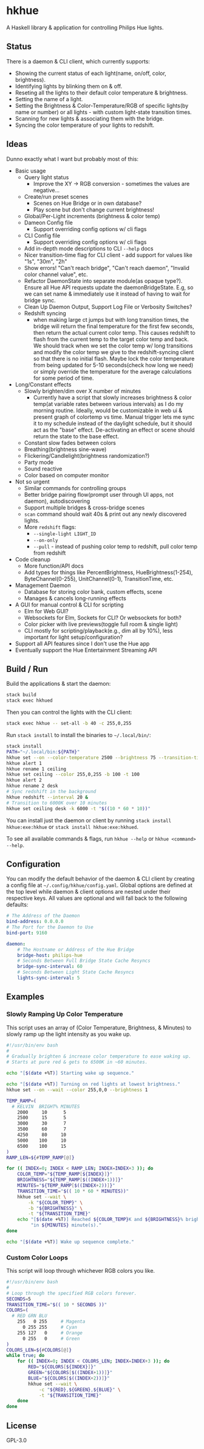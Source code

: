 # hkhue

A Haskell library & application for controlling Philips Hue lights.


## Status

There is a daemon & CLI client, which currently supports:

* Showing the current status of each light(name, on/off, color, brightness).
* Identifying lights by blinking them on & off.
* Reseting all the lights to their default color temperature & brightness.
* Setting the name of a light.
* Setting the Brightness & Color-Temperature/RGB of specific lights(by name or
  number) or all lights - with custom light-state transition times.
* Scanning for new lights & associating them with the bridge.
* Syncing the color temperature of your lights to redshift.


## Ideas

Dunno exactly what I want but probably most of this:

* Basic usage
  * Query light status
    * Improve the XY -> RGB conversion - sometimes the values are negative...
  * Create/run preset scenes
    * Scenes on Hue Bridge or in own database?
    * Play scene but don't change current brightness!
  * Global/Per-Light increments (brightness & color temp)
  * Dameon Config file
    * Support overriding config options w/ cli flags
  * CLI Config file
    * Support overriding config options w/ cli flags
  * Add in-depth mode descriptions to CLI `--help` docs
  * Nicer transition-time flag for CLI client - add support for values
    like "1s", "30m", "2h"
  * Show errors! "Can't reach bridge", "Can't reach daemon", "Invalid color
    channel value", etc.
  * Refactor DaemonState into separate module(as opaque type?). Ensure all Hue
    API requests update the daemonBridgeState. E.g, so we can set name &
    immediately use it instead of having to wait for bridge sync.
  * Clean Up Daemon Output, Support Log File or Verbosity Switches?
  * Redshift syncing
    * when making large ct jumps but with long transition times, the bridge
      will return the final temperature for the first few seconds, then return
      the actual current color temp. This causes redshift to flash from the
      current temp to the target color temp and back. We should track when we
      set the color temp w/ long transitions and modify the color temp we give
      to the redshift-syncing client so that there is no initial flash. Maybe
      lock the color temperature from being updated for 5-10 seconds(check how
      long we need) or simply override the temperature for the average
      calculations for some period of time.
* Long/Constant effects
  * Slowly brighten/dim over X number of minutes
    * Currently have a script that slowly increases brightness & color
      temp(at variable rates between various intervals) as I do my
      morning routine. Ideally, would be customizable in web ui &
      present graph of colortemp vs time. Manual trigger lets me sync it
      to my schedule instead of the daylight schedule, but it should act as the
      "base" effect. De-activating an effect or scene should return the state
      to the base effect.
  * Constant slow fades between colors
  * Breathing(brightness sine-wave)
  * Flickering/Candlelight(brightness randomization?)
  * Party mode
  * Sound reactive
  * Color based on computer monitor
* Not so urgent
  * Similar commands for controlling groups
  * Better bridge pairing flow(prompt user through UI apps, not daemon),
    autodiscovering
  * Support multiple bridges & cross-bridge scenes
  * `scan` command should wait 40s & print out any newly discovered lights.
  * More `redshift` flags:
    * `--single-light LIGHT_ID`
    * `--on-only`
    * `--pull` - instead of pushing color temp to redshift, pull color temp
      from redshift
* Code cleanup
  * More function/API docs
  * Add types for things like PercentBrightness, HueBrightness(1-254),
    ByteChannel(0-255), UnitChannel(0-1), TransitionTime, etc.
* Management Daemon
  * Database for storing color bank, custom effects, scene
  * Manages & cancels long-running effects
* A GUI for manual control & CLI for scripting
  * Elm for Web GUI?
  * Websockets for Elm, Sockets for CLI? Or websockets for both?
  * Color picker with live previews(toggle full room & single light)
  * CLI mostly for scripting/playback(e.g., dim all by 10%), less important for
    light setup/configuration?
* Support all API features since I don't use the Hue app
* Eventually support the Hue Entertainment Streaming API


## Build / Run

Build the applications & start the daemon:

```sh
stack build
stack exec hkhued
```

Then you can control the lights with the CLI client:

```sh
stack exec hkhue -- set-all -b 40 -c 255,0,255
```

Run `stack install` to install the binaries to `~/.local/bin/`:

```sh
stack install
PATH="~/.local/bin:${PATH}"
hkhue set --on --color-temperature 2500 --brightness 75 --transition-time 300
hkhue alert 1
hkhue rename 1 ceiling
hkhue set ceiling --color 255,0,255 -b 100 -t 100
hkhue alert 2
hkhue rename 2 desk
# Sync redshift in the background
hkhue redshift --interval 20 &
# Transition to 6000K over 10 minutes
hkhue set ceiling desk -k 6000 -t "$((10 * 60 * 10))"
```

You can install just the daemon or client by running `stack install
hkhue:exe:hkhue` or `stack install hkhue:exe:hkhued`.

To see all available commands & flags, run `hkhue --help` or `hkhue <command>
--help`.


## Configuration

You can modify the default behavior of the daemon & CLI client by creating a
config file at `~/.config/hkhue/config.yaml`. Global options are defined at the
top level while daemon & client options are nested under their respective keys.
All values are optional and will fall back to the following defaults:

```yaml
# The Address of the Daemon
bind-address: 0.0.0.0
# The Port for the Daemon to Use
bind-port: 9160

daemon:
    # The Hostname or Address of the Hue Bridge
    bridge-host: philips-hue
    # Seconds Between Full Bridge State Cache Resyncs
    bridge-sync-interval: 60
    # Seconds Between Light State Cache Resyncs
    lights-sync-interval: 5
```


## Examples

### Slowly Ramping Up Color Temperature

This script uses an array of (Color Temperature, Brightness, & Minutes) to
slowly ramp up the light intensity as you wake up.

```sh
#!/usr/bin/env bash
#
# Gradually brighten & increase color temperature to ease waking up.
# Starts at pure red & gets to 6500K in ~60 minutes.

echo "[$(date +%T)] Starting wake up sequence."

echo "[$(date +%T)] Turning on red lights at lowest brightness."
hkhue set --on --wait --color 255,0,0 --brightness 1

TEMP_RAMP=(
  # KELVIN  BRIGHT% MINUTES
    2000     10      5
    2500     15      5
    3000     30      7
    3500     60      7
    4250     80     10
    5000    100     10
    6500    100     15
)
RAMP_LEN=${#TEMP_RAMP[@]}

for (( INDEX=0; INDEX < RAMP_LEN; INDEX=INDEX+3 )); do
    COLOR_TEMP="${TEMP_RAMP[${INDEX}]}"
    BRIGHTNESS="${TEMP_RAMP[$((INDEX+1))]}"
    MINUTES="${TEMP_RAMP[$((INDEX+2))]}"
    TRANSITION_TIME="$(( 10 * 60 * MINUTES))"
    hkhue set --wait \
        -k "${COLOR_TEMP}" \
        -b "${BRIGHTNESS}" \
        -t "${TRANSITION_TIME}"
    echo "[$(date +%T)] Reached ${COLOR_TEMP}K and ${BRIGHTNESS}% brightness" \
         "in ${MINUTES} minute(s)."
done

echo "[$(date +%T)] Wake up sequence complete."
```

### Custom Color Loops

This script will loop through whichever RGB colors you like.

```sh
#!/usr/bin/env bash
#
# Loop through the specified RGB colors forever.
SECONDS=5
TRANSITION_TIME="$(( 10 * SECONDS ))"
COLORS=(
  # RED GRN BLU
    255   0 255     # Magenta
      0 255 255     # Cyan
    255 127   0     # Orange
      0 255   0     # Green
)
COLORS_LEN=${#COLORS[@]}
while true; do
    for (( INDEX=0; INDEX < COLORS_LEN; INDEX=INDEX+3 )); do
        RED="${COLORS[${INDEX}]}"
        GREEN="${COLORS[$((INDEX+1))]}"
        BLUE="${COLORS[$((INDEX+2))]}"
        hkhue set --wait \
            -c "${RED},${GREEN},${BLUE}" \
            -t "${TRANSITION_TIME}"
    done
done
```


## License

GPL-3.0
